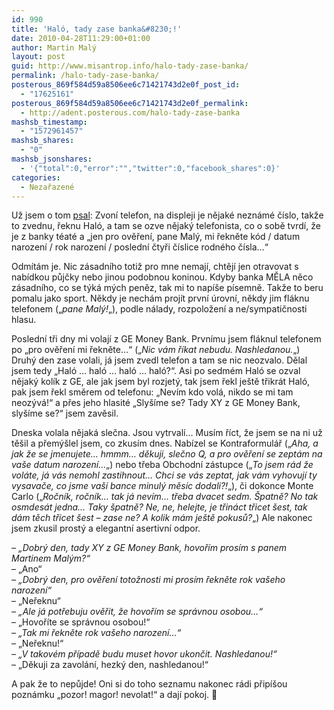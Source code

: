 ```yaml
---
id: 990
title: 'Haló, tady zase banka&#8230;!'
date: 2010-04-28T11:29:00+01:00
author: Martin Malý
layout: post
guid: http://www.misantrop.info/halo-tady-zase-banka/
permalink: /halo-tady-zase-banka/
posterous_869f584d59a8506ee6c71421743d2e0f_post_id:
  - "17625161"
posterous_869f584d59a8506ee6c71421743d2e0f_permalink:
  - http://adent.posterous.com/halo-tady-zase-banka
mashsb_timestamp:
  - "1572961457"
mashsb_shares:
  - "0"
mashsb_jsonshares:
  - '{"total":0,"error":"","twitter":0,"facebook_shares":0}'
categories:
  - Nezařazené
---
```

Už jsem o tom [psal](http://www.misantrop.info/tady-banka): Zvoní telefon, na displeji je nějaké neznámé číslo, takže to zvednu, řeknu Haló, a tam se ozve nějaký telefonista, co o sobě tvrdí, že je z banky téaté a &#8222;jen pro ověření, pane Malý, mi řekněte kód / datum narození / rok narození / poslední čtyři číslice rodného čísla&#8230;&#8220;

Odmítám je. Nic zásadního totiž pro mne nemají, chtějí jen otravovat s nabídkou půjčky nebo jinou podobnou koninou. Kdyby banka MĚLA něco zásadního, co se týká mých peněz, tak mi to napíše písemně. Takže to beru pomalu jako sport. Někdy je nechám projít první úrovní, někdy jim fláknu telefonem (&#8222;_pane Malý!_&#8222;), podle nálady, rozpoložení a ne/sympatičnosti hlasu.

Poslední tři dny mi volají z GE Money Bank. Prvnímu jsem fláknul telefonem po &#8222;pro ověření mi řekněte&#8230;&#8220; (&#8222;_Nic vám říkat nebudu. Nashledanou._&#8222;) Druhý den zase volali, já jsem zvedl telefon a tam se nic neozvalo. Dělal jsem tedy &#8222;Haló &#8230; haló &#8230; haló &#8230; haló?&#8220;. Asi po sedmém Haló se ozval nějaký kolík z GE, ale jak jsem byl rozjetý, tak jsem řekl ještě třikrát Haló, pak jsem řekl směrem od telefonu: &#8222;Nevím kdo volá, nikdo se mi tam neozývá!&#8220; a přes jeho hlasité &#8222;Slyšíme se? Tady XY z GE Money Bank, slyšíme se?&#8220; jsem zavěsil.

Dneska volala nějaká slečna. Jsou vytrvalí&#8230; Musím říct, že jsem se na ni už těšil a přemýšlel jsem, co zkusím dnes. Nabízel se Kontraformulář (&#8222;_Aha, a jak že se jmenujete&#8230; hmmm&#8230; děkuji, slečno Q, a pro ověření se zeptám na vaše datum narození&#8230;_&#8222;) nebo třeba Obchodní zástupce (&#8222;_To jsem rád že voláte, já vás nemohl zastihnout&#8230; Chci se vás zeptat, jak vám vyhovují ty vysavače, co jsme vaší bance minulý měsíc dodali?!_&#8222;), či dokonce Monte Carlo (&#8222;_Ročník, ročník&#8230; tak já nevím&#8230; třeba dvacet sedm. Špatně? No tak osmdesát jedna&#8230; Taky špatně? Ne, ne, helejte, je třináct třicet šest, tak dám těch třicet šest &#8211; zase ne? A kolik mám ještě pokusů?_&#8222;) Ale nakonec jsem zkusil prostý a elegantní asertivní odpor.

_&#8211; &#8222;Dobrý den, tady XY z GE Money Bank, hovořím prosím s panem Martinem Malým?&#8220;_  
&#8211; &#8222;Ano&#8220;  
_&#8211; &#8222;Dobrý den, pro ověření totožnosti mi prosím řekněte rok vašeho narození&#8220;_  
&#8211; &#8222;Neřeknu&#8220;  
_&#8211; &#8222;Ale já potřebuju ověřit, že hovořím se správnou osobou&#8230;&#8220;_  
&#8211; &#8222;Hovoříte se správnou osobou!&#8220;  
_&#8211; &#8222;Tak mi řekněte rok vašeho narození&#8230;&#8220;_  
&#8211; &#8222;Neřeknu!&#8220;  
_&#8211; &#8222;V takovém případě budu muset hovor ukončit. Nashledanou!&#8220;_  
&#8211; &#8222;Děkuji za zavolání, hezký den, nashledanou!&#8220;

A pak že to nepůjde! Oni si do toho seznamu nakonec rádi připíšou poznámku &#8222;pozor! magor! nevolat!&#8220; a dají pokoj. 🙂